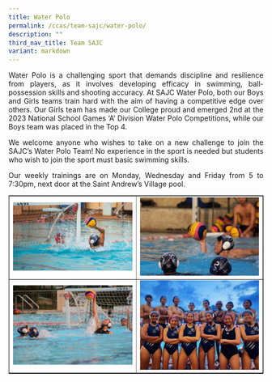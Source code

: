 ```yaml
---
title: Water Polo
permalink: /ccas/team-sajc/water-polo/
description: ""
third_nav_title: Team SAJC
variant: markdown
---
```

<p align="justify">Water Polo is a challenging sport that demands discipline and resilience from players, as it involves developing efficacy in swimming,  ball-possession skills and shooting accuracy. At SAJC Water Polo, both our Boys and Girls teams train hard with the aim of having a competitive edge over others. Our Girls team has made our College proud and emerged 2nd at the 2023 National School Games ‘A’ Division Water Polo Competitions, while our Boys team was placed in the Top 4.</p>
<p align="justify">We welcome anyone who wishes to take on a new challenge to join the SAJC’s Water Polo Team! No experience in the sport is needed but students who wish to join the sport must basic swimming skills. </p>
<p align="justify">Our weekly trainings are on Monday, Wednesday and Friday from 5 to 7:30pm, next door at the Saint Andrew’s Village pool.</p>
<table style="border-collapse: collapse; width: 100%;" border="1">
<tbody>
<tr>
<td style="width: 50%;"><img src="/images/wp1.jpg"></td>
<td style="width: 50%;"><img src="/images/wp2.jpg"></td>
</tr>
<tr>
<td style="width: 50%;"><img src="/images/wp3.jpg"></td>
<td style="width: 50%;"><img src="/images/wp4.jpeg"></td>
</tr>
</tbody>
</table>